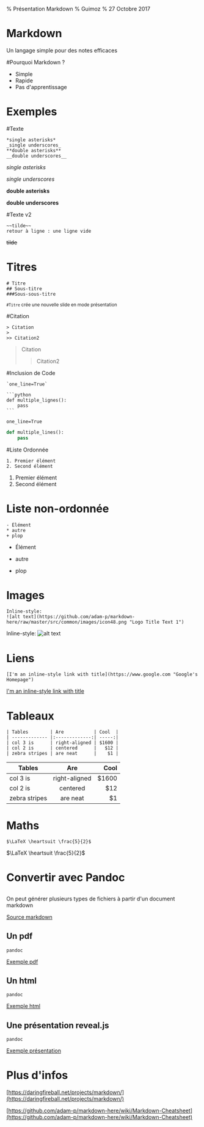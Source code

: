 % Présentation Markdown
% Guimoz
% 27 Octobre 2017

# Markdown

Un langage simple pour des notes efficaces

#Pourquoi Markdown ?

- Simple
- Rapide
- Pas d'apprentissage

# Exemples

#Texte

```
*single asterisks*
_single underscores_
**double asterisks**
__double underscores__
```

*single asterisks*

_single underscores_

**double asterisks**

__double underscores__


#Texte v2

```
~~tilde~~
retour à ligne : une ligne vide
```

~~tilde~~

# Titres

```
# Titre
## Sous-titre
###Sous-sous-titre
```

<small>`#Titre` crée une nouvelle slide en mode présentation</small>

#Citation

```
> Citation
>
>> Citation2
````

> Citation
>
>> Citation2

#Inclusion de Code

```
`one_line=True`
```

````
```python
def multiple_lignes():
    pass
```
````

`one_line=True`

```python
def multiple_lines():
    pass
```


#Liste Ordonnée

```
1. Premier élément
2. Second élément
```

1. Premier élément
2. Second élément


# Liste non-ordonnée

```
- Élément
* autre
+ plop
```

- Élément
* autre
+ plop

# Images

```
Inline-style:
![alt text](https://github.com/adam-p/markdown-here/raw/master/src/common/images/icon48.png "Logo Title Text 1")
```

Inline-style:
![alt text](https://github.com/adam-p/markdown-here/raw/master/src/common/images/icon48.png "Logo Title Text 1")

# Liens

```
[I'm an inline-style link with title](https://www.google.com "Google's Homepage")
```

[I'm an inline-style link with title](https://www.google.com "Google's Homepage")

# Tableaux

```
| Tables        | Are           | Cool  |
| ------------- |:-------------:| -----:|
| col 3 is      | right-aligned | $1600 |
| col 2 is      | centered      |   $12 |
| zebra stripes | are neat      |    $1 |
```


| Tables        | Are           | Cool  |
| ------------- |:-------------:| -----:|
| col 3 is      | right-aligned | $1600 |
| col 2 is      | centered      |   $12 |
| zebra stripes | are neat      |    $1 |

# Maths

```
$\LaTeX \heartsuit \frac{5}{2}$
```

$\LaTeX \heartsuit \frac{5}{2}$

# Convertir avec Pandoc

##

On peut générer plusieurs types de fichiers à partir d'un document markdown

[Source markdown](/markdown/presentation.md)

## Un pdf

```pandoc```

[Exemple pdf](/markdown/presentation.pdf)

## Un html

```pandoc```

[Exemple html](/markdown/presentation.html)

## Une présentation reveal.js

```pandoc```

[Exemple présentation](/markdown.html)

# Plus d'infos

[https://daringfireball.net/projects/markdown/](https://daringfireball.net/projects/markdown/)

[https://github.com/adam-p/markdown-here/wiki/Markdown-Cheatsheet](https://github.com/adam-p/markdown-here/wiki/Markdown-Cheatsheet)
